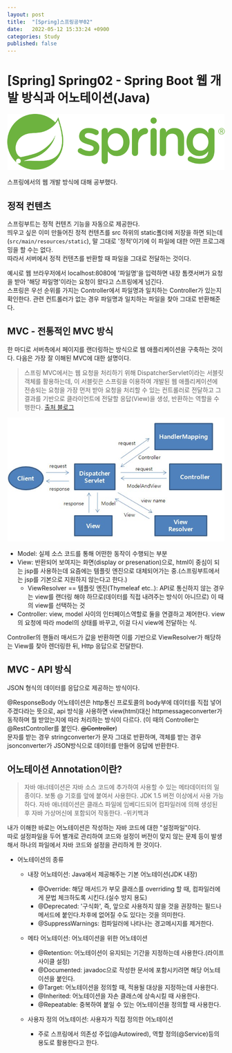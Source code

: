 ```yaml
---
layout: post
title:  "[Spring]스프링공부02"
date:   2022-05-12 15:33:24 +0900
categories: Study
published: false
---
```


# [Spring] Spring02 - Spring Boot 웹 개발 방식과 어노테이션(Java)

<img src='/assets/img/docs/springlogo.svg' />  

스프링에서의 웹 개발 방식에 대해 공부했다.

## 정적 컨텐츠

스프링부트는 정적 컨텐츠 기능을 자동으로 제공한다.  
띄우고 싶은 이미 만들어진 정적 컨텐츠를 src 하위의 static폴더에 저장을 하면 되는데 (`src/main/resources/static`), 말 그대로 '정적'이기에 이 파일에 대한 어떤 프로그래밍을 할 수는 없다.  
따라서 서버에서 정적 컨텐츠를 반환할 때 파일을 그대로 전달하는 것이다.  

예시로 웹 브라우저에서 localhost:8080에 '파일명'을 입력하면 내장 톰캣서버가 요청을 받아 '해당 파일명'이라는 요청이 왔다고 스프링에게 넘긴다.  
스프링은 우선 순위를 가지는 Controller에서 파일명과 일치하는 Controller가 있는지 확인한다. 
관련 컨트롤러가 없는 경우 파일명과 일치하는 파일을 찾아 그대로 반환해준다.  
## MVC - 전통적인 MVC 방식
한 마디로 서버측에서 페이지를 랜더링하는 방식으로 웹 애플리케이션을 구축하는 것이다. 
다음은 가장 잘 이해된 MVC에 대한 설명이다.  

> 스프링 MVC에서는 웹 요청을 처리하기 위해 DispatcherServlet이라는 서블릿 객체를 활용하는데, 이 서블릿은 스프링을 이용하여 개발된 웹 애플리케이션에 전송되는 요청을 가장 먼저 받아 요청을 처리할 수 있는 컨트롤러로 전달하고 그 결과를 기반으로 클라이언트에 전달할 응답(View)을 생성, 반환하는 역할을 수행한다. [출처 블로그](https://velog.io/@park2348190/Spring-MVC%EC%9D%98-%EB%8F%99%EC%9E%91)  

<img src='/assets/img/docs/springstudy2_2.png' />

- Model: 실제 소스 코드를 통해 어떤한 동작이 수행되는 부분  
- View: 반환되어 보여지는 화면(display or presenation)으로, html이 중심이 되는 jsp를 사용하는데 요즘에는 템플릿 엔진으로 대체되어가는 중.(스프링부트에서는 jsp를 기본으로 지원하지 않는다고 한다.)
    - ViewResolver == 템플릿 엔진(Thymeleaf etc..): API로 통신하지 않는 경우는 view를 랜더링 해야 하므로(데이터를 직접 내려주는 방식이 아니므로) 이 때의 view를 선택하는 것
- Controller: view, model 사이의 인터페이스역할로 둘을 연결하고 제어한다. view의 요청에 따라 model의 상태를 바꾸고, 이걸 다시 view에 전달하는 식. 

Controller의 핸들러 매서드가 값을 반환하면 이를 기반으로 ViewResolver가 해당하는 View를 찾아 렌더링한 뒤, Http 응답으로 전달한다.
## MVC - API 방식
JSON 형식의 데이터를 응답으로 제공하는 방식이다.  

@ResponseBody 어노테이션은 http통신 프로토콜의 body부에 데이터를 직접 넣어주겠다라는 뜻으로, api 방식을 사용하면 view(html)대신 httpmessageconverter가 동작하며 뭘 받았는지에 따라 처리하는 방식이 다르다. (이 때의 Controller는 @RestController를 붙인다. ~~@Controller~~)  
문자를 받는 경우 stringconverter가 문자 그대로 반환하며, 객체를 받는 경우 jsonconverter가 JSON방식으로 데이터를 만들어 응답에 반환한다.  

## 어노테이션 Annotation이란?

> 자바 애너테이션은 자바 소스 코드에 추가하여 사용할 수 있는 메타데이터의 일종이다. 보통 @ 기호를 앞에 붙여서 사용한다. JDK 1.5 버전 이상에서 사용 가능하다. 자바 애너테이션은 클래스 파일에 임베디드되어 컴파일러에 의해 생성된 후 자바 가상머신에 포함되어 작동한다.  -위키백과

내가 이해한 바로는 어노테이션은 작성하는 자바 코드에 대한 "설정파일"이다.  
따로 설정파일을 두어 별개로 관리하여 코드와 설정이 버전이 맞지 않는 문제 등이 발생해서 하나의 파일에서 자바 코드와 설정을 관리하게 한 것이다.  

- 어노테이션의 종류
    - 내장 어노테이션: Java에서 제공해주는 기본 어노테이션(JDK 내장)
        - @Override: 해당 매서드가 부모 클래스를 overriding 할 때, 컴파일러에게 문법 체크하도록 시킨다.(실수 방지 용도)
        - @Deprecated: '구식화', 즉, 앞으로 사용하지 않을 것을 권장하는 필드나 메서드에 붙인다.차후에 없어질 수도 있다는 것을 의미한다.
        - @SuppressWarnings: 컴파일러에 나타나는 경고메시지를 제거한다.

    - 메타 어노테이션: 어노테이션을 위한 어노테이션
        - @Retention: 어노테이션이 유지되는 기간을 지정하는데 사용한다.(라이프사이클 설정)
        - @Documented: javadoc으로 작성한 문서에 포함시키려면 해당 어노테이션을 붙인다.
        - @Target: 어노테이션을 정의할 때, 적용될 대상을 지정하는데 사용한다. 
        - @Inherited: 어노테이션을 자손 클래스에 상속시킬 때 사용한다.
        - @Repeatable: 중복하여 붙일 수 있는 어노테이션을 정의할 때 사용한다.

    - 사용자 정의 어노테이션: 사용자가 직접 정의한 어노테이션
        - 주로 스프링에서 의존성 주입(@Autowired), 역할 정의(@Service)등의 용도로 활용한다고 한다.